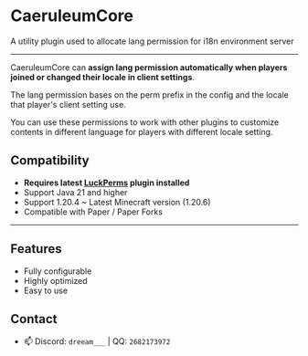 # CaeruleumCore

A utility plugin used to allocate lang permission for i18n environment server

---

CaeruleumCore can **assign lang permission automatically when players joined or changed their locale in client settings**.

The lang permission bases on the perm prefix in the config and the locale that player's client setting use.

You can use these permissions to work with other plugins to customize contents in different language for players with different locale setting.

## Compatibility

- **Requires latest [LuckPerms](https://luckperms.net/) plugin installed**
- Support Java 21 and higher
- Support 1.20.4 ~ Latest Minecraft version (1.20.6)
- Compatible with Paper / Paper Forks

___

## Features

* Fully configurable
* Highly optimized
* Easy to use

## Contact

- 📫 Discord: `dreeam___` | QQ: `2682173972`
